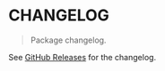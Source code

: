 # CHANGELOG

> Package changelog.

See [GitHub Releases](https://github.com/stdlib-js/blas-ext-base-ssumkbn/releases) for the changelog.